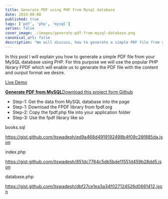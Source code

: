 ```yaml
---
title: Generate PDF using PHP from Mysql database
date: 2019-08-08
published: true
tags: ['pdf', 'php', 'mysql']
series: false
cover_image: ./images/generate-pdf-from-mysql-database.png
canonical_url: false
description: "We will discuss, how to generate a simple PDF file from your MySQL database using PHP. For this purpose we will use the popular PHP library FPDF"
---
```

In this post I will explain you how to generate a simple PDF file from your MySQL database using PHP. For this purpose we will use the popular PHP library FPDF which will enable us to generate the PDF file with the content and ourput format we desire.

<a href="http://demos.angularcode.com/pdf/" class="button green" target="_blank">Live Demo</a> 

<div class="github">
    <a href="https://github.com/itswadesh/generate-pdf-from-mysql-database-using-php" rel="nofollow" target="_blank">
        <b>Generate PDF from MySQL</b>Download this project form Github
    </a>
</div>

- Step-1: Get the data from MySQL database into the page
- Step-1: Download the FPDF library from fpdf.org
- Step-2: Copy the fpdf.php file into your application folder
- Step-3: Use the fpdf library like so

books.sql

https://gist.github.com/itswadesh/ed9a468d4919192498b4f09c28f885da.json

index.php

https://gist.github.com/itswadesh/851dc7764c5db5bde11551d459b28dd5.json

database.php

https://gist.github.com/itswadesh/dbf27ce1ea3a34f027124526d0661412.json

